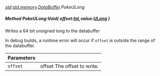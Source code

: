 _[std](../../modules/std/std-module.md):[std.memory](../../modules/std/std-memory.md).[DataBuffer](../../modules/std/std-memory-databuffer.md).PokeULong_
##### Method PokeULong:Void( offset:[Int](../../modules/wonkey/wonkey-types-int.md),value:[ULong](../../modules/wonkey/wonkey-types-ulong.md) )
Writes a 64 bit unsigned long to the databuffer

In debug builds, a runtime error will occur if `offset` is outside the range of the databuffer.

| Parameters |    |
|:-----------|:---|
| `offset` | offset The offset to write. |
